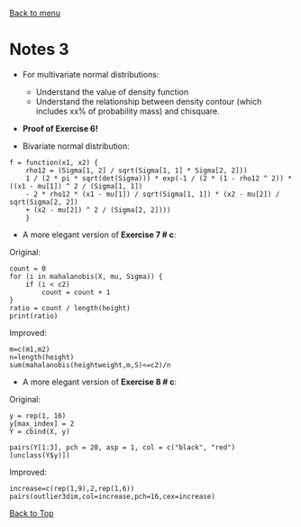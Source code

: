 [Back to menu](/README.md)

<h1 id = "0">Notes 3</h1>

- For multivariate normal distributions: 
    - Understand the value of density function
    - Understand the relationship between density contour (which includes xx% of probability mass) and chisquare. 

- **Proof of Exercise 6!**

- Bivariate normal distribution: 

```
f = function(x1, x2) { 
    rho12 = (Sigma[1, 2] / sqrt(Sigma[1, 1] * Sigma[2, 2])) 
    1 / (2 * pi * sqrt(det(Sigma))) * exp(-1 / (2 * (1 - rho12 ^ 2)) * ((x1 - mu[1]) ^ 2 / (Sigma[1, 1]) 
    - 2 * rho12 * (x1 - mu[1]) / sqrt(Sigma[1, 1]) * (x2 - mu[2]) / sqrt(Sigma[2, 2]) 
    + (x2 - mu[2]) ^ 2 / (Sigma[2, 2]))) 
    }
```

- A more elegant version of **Exercise 7 # c**: 

Original: 
```
count = 0
for (i in mahalanobis(X, mu, Sigma)) {
    if (i < c2)
        count = count + 1
}
ratio = count / length(height)
print(ratio)
```

Improved: 
```
m=c(m1,m2)
n=length(height)
sum(mahalanobis(heightweight,m,S)<=c2)/n
```

- A more elegant version of **Exercise 8 # c**:

Original:
```
y = rep(1, 16)
y[max_index] = 2
Y = cbind(X, y)

pairs(Y[1:3], pch = 20, asp = 1, col = c("black", "red")[unclass(Y$y)])
```

Improved: 
```
increase=c(rep(1,9),2,rep(1,6))
pairs(outlier3dim,col=increase,pch=16,cex=increase)
```

[Back to Top](#0)